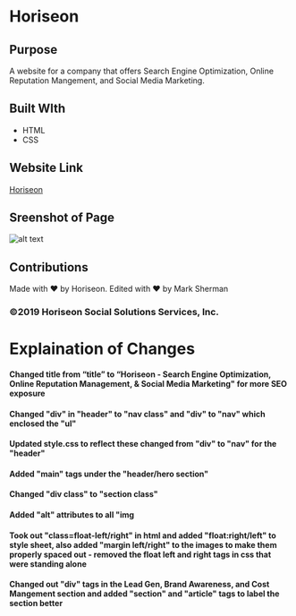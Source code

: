 # Horiseon

## Purpose
A website for a company that offers Search Engine Optimization, Online Reputation Mangement, and Social Media Marketing.

## Built WIth
* HTML
* CSS

## Website Link
[Horiseon](https://marksherm04.github.io/horiseon/ "Horiseon Home")

## Sreenshot of Page

![alt text](screenshots/horiseonscreenshot.png "Website screenshot")

## Contributions
Made with ❤ by Horiseon. Edited with ❤️ by Mark Sherman

### ©️2019 Horiseon Social Solutions Services, Inc.

# Explaination of Changes

#### Changed title from “title” to “Horiseon - Search Engine Optimization, Online Reputation Management, & Social Media Marketing" for more SEO exposure

#### Changed "div" in "header" to "nav class" and "div" to "nav" which enclosed the "ul"

#### Updated style.css to reflect these changed from "div" to "nav" for the "header"

#### Added "main" tags under the "header/hero section"

#### Changed "div class" to "section class"

#### Added "alt" attributes to all "img

#### Took out "class=float-left/right" in html and added "float:right/left" to style sheet, also added "margin left/right" to the images to make them properly spaced out  - removed the float left and right tags in css that were standing alone

#### Changed out "div" tags in the Lead Gen, Brand Awareness, and Cost Mangement section and added "section" and "article" tags to label the section better


